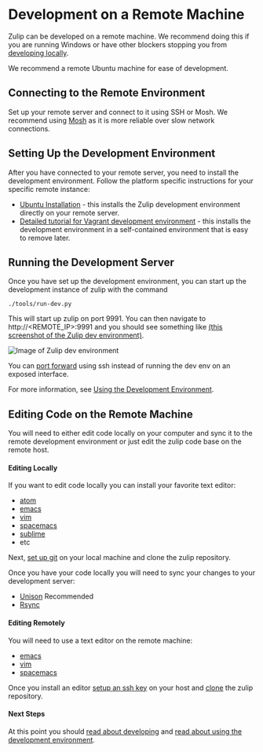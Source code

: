 # Development on a Remote Machine

Zulip can be developed on a remote machine.
We recommend doing this if you are running Windows or have other
blockers stopping you from [developing locally](dev-overview.html).

We recommend a remote Ubuntu machine for ease of development.

## Connecting to the Remote Environment

Set up your remote server and connect to it using SSH or Mosh.
We recommend using [Mosh](https://mosh.org/) as it is more reliable over slow network connections.

## Setting Up the Development Environment

After you have connected to your remote server,
you need to install the development environment.
Follow the platform specific instructions for your specific remote instance:

* [Ubuntu Installation][install-direct] - this installs the Zulip development environment directly on your remote server.
* [Detailed tutorial for Vagrant development environment](dev-env-first-time-contributors.html) - this installs the development environment in a self-contained environment that is easy to remove later.

## Running the Development Server

Once you have set up the development environment, you can start up the development instance of zulip with the command

```
./tools/run-dev.py
```

This will start up zulip on port 9991. You can then navigate to http://<REMOTE_IP>:9991 and you should see something like
[(this screenshot of the Zulip dev environment)](https://raw.githubusercontent.com/zulip/zulip/master/docs/images/zulip-dev.png).

![Image of Zulip dev environment](https://raw.githubusercontent.com/zulip/zulip/master/docs/images/zulip-dev.png)

You can [port forward](https://help.ubuntu.com/community/SSH/OpenSSH/PortForwarding)
using ssh instead of running the dev env on an exposed interface.

For more information, see [Using the Development Environment](using-dev-environment.html).

## Editing Code on the Remote Machine

You will need to either edit code locally on your computer and sync it to the remote
development environment or just edit the zulip code base on the remote host.

#### Editing Locally

If you want to edit code locally you can install your favorite text editor:
* [atom](https://atom.io/)
* [emacs](https://www.gnu.org/software/emacs/)
* [vim](http://www.vim.org/)
* [spacemacs](https://github.com/syl20bnr/spacemacs)
* [sublime](https://www.sublimetext.com/)
* etc

Next, [set up git](git-guide.html) on your local machine and clone the zulip
repository.

Once you have your code locally you will need to sync your changes to your development server:
* [Unison](https://github.com/bcpierce00/unison) Recommended
* [Rsync](https://www.digitalocean.com/community/tutorials/how-to-use-rsync-to-sync-local-and-remote-directories-on-a-vps)

#### Editing Remotely

You will need to use a text editor on the remote machine:
* [emacs](https://www.gnu.org/software/emacs/)
* [vim](http://www.vim.org/)
* [spacemacs](https://github.com/syl20bnr/spacemacs)

Once you install an editor
[setup an ssh key](https://help.github.com/articles/generating-an-ssh-key/)
on your host and [clone](git-guide.html) the zulip repository.

#### Next Steps

At this point you should
[read about developing](dev-env-first-time-contributors.html#step-4-developing)
and [read about using the development environment](using-dev-environment.html).

[install-direct]: dev-setup-non-vagrant.html#installing-directly-on-ubuntu
